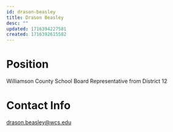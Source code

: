 ```yaml
---
id: drason-beasley
title: Drason Beasley
desc: ""
updated: 1716394227581
created: 1716392615582
---
```


# Position

Williamson County School Board Representative from District 12

# Contact Info

<a href="drason.beasley@wcs.edu">drason.beasley@wcs.edu</a>
